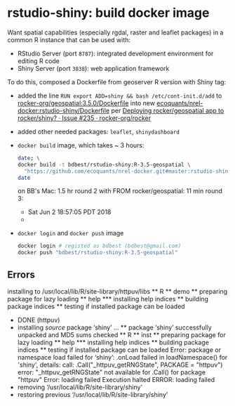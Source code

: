 # rstudio-shiny: build docker image

Want spatial capabilities (especially rgdal, raster and leaflet packages) in a common R instance that can be used with:

- RStudio Server (port `8787`): integrated development environment for editing R code
- Shiny Server (port `3838`): web application framework

To do this, composed a Dockerfile from geoserver R version with Shiny tag:

- added the line `RUN export ADD=shiny && bash /etc/cont-init.d/add` to [rocker-org/geospatial:3.5.0/Dockerfile](https://github.com/rocker-org/geospatial/blob/master/3.5.0/Dockerfile) into new [ecoquants/nrel-docker:rstudio-shiny/Dockerfile](https://github.com/ecoquants/nrel-docker/blob/master/rstudio-shiny/Dockerfile) per [Deploying rocker/geospatial app to rocker/shiny? · Issue #235 · rocker-org/rocker](https://github.com/rocker-org/rocker/issues/235#issuecomment-300065850)

- added other needed packages: `leaflet`, `shinydashboard`

- `docker build` image, which takes ~ 3 hours:

  ```bash
  date; \
  docker build -t bdbest/rstudio-shiny:R-3.5-geospatial \
    "https://github.com/ecoquants/nrel-docker.git#master:rstudio-shiny"; \
  date
  ```
  on BB's Mac: 1.5 hr
  round 2 with FROM rocker/geospatial: 11 min
  round 3:
  - Sat Jun  2 18:57:05 PDT 2018
  - 

- `docker login` and `docker push` image

  ```bash
  docker login # registed as bdbest (bdbest@gmail.com)
  docker push "bdbest/rstudio-shiny:R-3.5-geospatial"
  ```

## Errors

installing to /usr/local/lib/R/site-library/httpuv/libs
** R
** demo
** preparing package for lazy loading
** help
*** installing help indices
** building package indices
** testing if installed package can be loaded
* DONE (httpuv)
* installing *source* package ‘shiny’ ...
** package ‘shiny’ successfully unpacked and MD5 sums checked
** R
** inst
** preparing package for lazy loading
** help
*** installing help indices
** building package indices
** testing if installed package can be loaded
Error: package or namespace load failed for ‘shiny’:
 .onLoad failed in loadNamespace() for 'shiny', details:
  call: .Call("_httpuv_getRNGState", PACKAGE = "httpuv")
  error: "_httpuv_getRNGState" not available for .Call() for package "httpuv"
Error: loading failed
Execution halted
ERROR: loading failed
* removing ‘/usr/local/lib/R/site-library/shiny’
* restoring previous ‘/usr/local/lib/R/site-library/shiny’
  